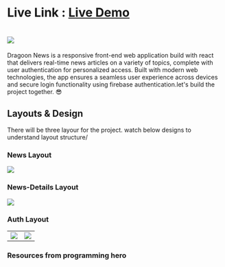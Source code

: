 # Live Link : [Live Demo](https://dragon-news-react25.netlify.app/)

# <img src="assets/logo.png">

Dragoon News is a responsive front-end web application build with react that delivers real-time news articles on a variety of topics, complete with user authentication for personalized access. Built with modern web technologies, the app ensures a seamless user experience across devices and secure login functionality using firebase authentication.let's build the project together. 😎

## Layouts & Design

There will be three layour for the project. watch below designs to understand layout structure/

### News Layout

 <img src="https://i.ibb.co.com/sJFwsTBZ/home-layout.png"/>

### News-Details Layout

 <img src="https://i.ibb.co.com/4ZJ3wBfq/news-details-layout.png"/>

### Auth Layout

<table>
 <tr>
   <td> <img  src="https://i.ibb.co.com/BVtvwgbN/auth-layout-login.png"/></td>
   <td> <img src="https://i.ibb.co.com/27Rmt7C5/auth-layout-register.png"/></td>
 </tr> 
</table>

### Resources from programming hero
